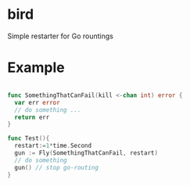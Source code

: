 # bird
Simple restarter for Go rountings

# Example

```go

func SomethingThatCanFail(kill <-chan int) error {
  var err error
  // do something ...
  return err
}

func Test(){
  restart:=1*time.Second
  gun := Fly(SomethingThatCanFail, restart)
  // do something
  gun() // stop go-routing
}
```
